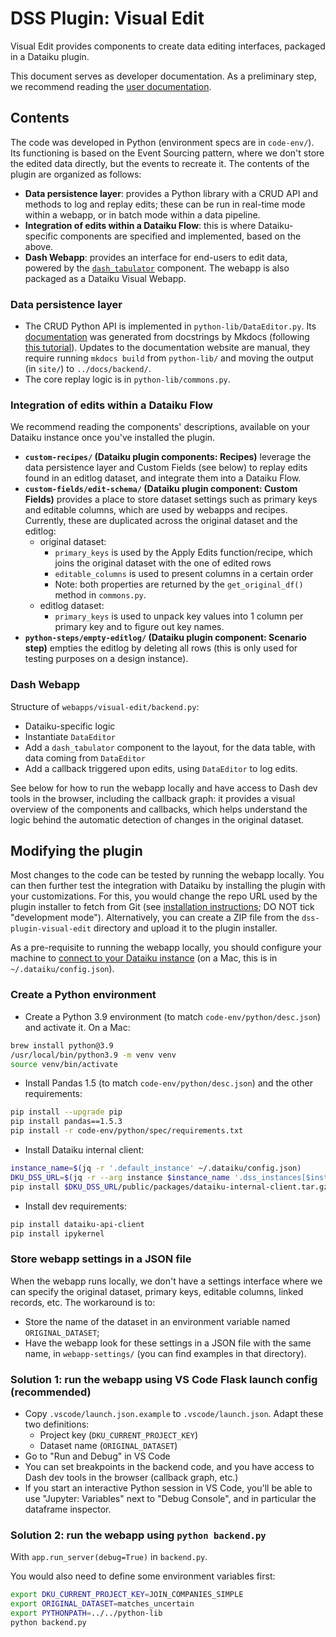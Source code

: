 # DSS Plugin: Visual Edit

Visual Edit provides components to create data editing interfaces, packaged in a Dataiku plugin.

This document serves as developer documentation. As a preliminary step, we recommend reading the [user documentation](https://dataiku.github.io/dss-visual-edit/).

## Contents

The code was developed in Python (environment specs are in `code-env/`). Its functioning is based on the Event Sourcing pattern, where we don't store the edited data directly, but the events to recreate it. The contents of the plugin are organized as follows:

* **Data persistence layer**: provides a Python library with a CRUD API and methods to log and replay edits; these can be run in real-time mode within a webapp, or in batch mode within a data pipeline.
* **Integration of edits within a Dataiku Flow**: this is where Dataiku-specific components are specified and implemented, based on the above.
* **Dash Webapp**: provides an interface for end-users to edit data, powered by the [`dash_tabulator`](../dash_tabulator/README.md) component. The webapp is also packaged as a Dataiku Visual Webapp.

### Data persistence layer

* The CRUD Python API is implemented in `python-lib/DataEditor.py`. Its [documentation](https://dataiku.github.io/dss-visual-edit/backend/) was generated from docstrings by Mkdocs (following [this tutorial](https://realpython.com/python-project-documentation-with-mkdocs/)). Updates to the documentation website are manual, they require running `mkdocs build` from `python-lib/` and moving the output (in `site/`) to `../docs/backend/`.
* The core replay logic is in `python-lib/commons.py`.

### Integration of edits within a Dataiku Flow

We recommend reading the components' descriptions, available on your Dataiku instance once you've installed the plugin.

* **`custom-recipes/` (Dataiku plugin components: Recipes)** leverage the data persistence layer and Custom Fields (see below) to replay edits found in an editlog dataset, and integrate them into a Dataiku Flow.
* **`custom-fields/edit-schema/` (Dataiku plugin component: Custom Fields)** provides a place to store dataset settings such as primary keys and editable columns, which are used by webapps and recipes. Currently, these are duplicated across the original dataset and the editlog:
  * original dataset:
    * `primary_keys` is used by the Apply Edits function/recipe, which joins the original dataset with the one of edited rows
    * `editable_columns` is used to present columns in a certain order
    * Note: both properties are returned by the `get_original_df()` method in `commons.py`.
  * editlog dataset: 
    * `primary_keys` is used to unpack key values into 1 column per primary key and to figure out key names.
* **`python-steps/empty-editlog/` (Dataiku plugin component: Scenario step)** empties the editlog by deleting all rows (this is only used for testing purposes on a design instance).

### Dash Webapp

Structure of `webapps/visual-edit/backend.py`:

* Dataiku-specific logic
* Instantiate `DataEditor`
* Add a `dash_tabulator` component to the layout, for the data table, with data coming from `DataEditor`
* Add a callback triggered upon edits, using `DataEditor` to log edits.

See below for how to run the webapp locally and have access to Dash dev tools in the browser, including the callback graph: it provides a visual overview of the components and callbacks, which helps understand the logic behind the automatic detection of changes in the original dataset.

## Modifying the plugin

Most changes to the code can be tested by running the webapp locally. You can then further test the integration with Dataiku by installing the plugin with your customizations. For this, you would change the repo URL used by the plugin installer to fetch from Git (see [installation instructions](https://dataiku.github.io/dss-visual-edit/install-plugin); DO NOT tick "development mode"). Alternatively, you can create a ZIP file from the `dss-plugin-visual-edit` directory and upload it to the plugin installer.

As a pre-requisite to running the webapp locally, you should configure your machine to [connect to your Dataiku instance](https://doc.dataiku.com/dss/latest/python-api/outside-usage.html#setting-up-the-connection-with-dss) (on a Mac, this is in `~/.dataiku/config.json`).

### Create a Python environment

* Create a Python 3.9 environment (to match `code-env/python/desc.json`) and activate it. On a Mac:

```bash
brew install python@3.9
/usr/local/bin/python3.9 -m venv venv
source venv/bin/activate
```

* Install Pandas 1.5 (to match `code-env/python/desc.json`) and the other requirements:

```bash
pip install --upgrade pip
pip install pandas==1.5.3
pip install -r code-env/python/spec/requirements.txt
```

* Install Dataiku internal client:

```bash
instance_name=$(jq -r '.default_instance' ~/.dataiku/config.json)
DKU_DSS_URL=$(jq -r --arg instance $instance_name '.dss_instances[$instance].url' ~/.dataiku/config.json)
pip install $DKU_DSS_URL/public/packages/dataiku-internal-client.tar.gz
```

* Install dev requirements:

```bash
pip install dataiku-api-client
pip install ipykernel
```

### Store webapp settings in a JSON file

When the webapp runs locally, we don't have a settings interface where we can specify the original dataset, primary keys, editable columns, linked records, etc. The workaround is to:

* Store the name of the dataset in an environment variable named `ORIGINAL_DATASET`;
* Have the webapp look for these settings in a JSON file with the same name, in `webapp-settings/` (you can find examples in that directory).

### Solution 1: run the webapp using VS Code Flask launch config (recommended)

* Copy `.vscode/launch.json.example` to `.vscode/launch.json`. Adapt these two definitions:
  * Project key (`DKU_CURRENT_PROJECT_KEY`)
  * Dataset name (`ORIGINAL_DATASET`)
* Go to "Run and Debug" in VS Code
* You can set breakpoints in the backend code, and you have access to Dash dev tools in the browser (callback graph, etc.)
* If you start an interactive Python session in VS Code, you'll be able to use "Jupyter: Variables" next to "Debug Console", and in particular the dataframe inspector.

### Solution 2: run the webapp using `python backend.py`

With `app.run_server(debug=True)` in `backend.py`.

You would also need to define some environment variables first:

```bash
export DKU_CURRENT_PROJECT_KEY=JOIN_COMPANIES_SIMPLE
export ORIGINAL_DATASET=matches_uncertain
export PYTHONPATH=../../python-lib
python backend.py
```
